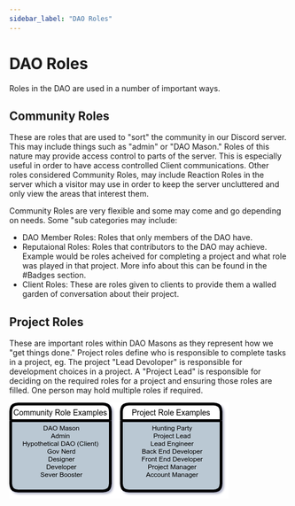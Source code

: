 ```yaml
---
sidebar_label: "DAO Roles"
---
```


# DAO Roles

Roles in the DAO are used in a number of important ways.

## Community Roles

These are roles that are used to "sort" the community in our Discord server. This may include things such as "admin" or "DAO Mason." Roles of this nature may provide access control to parts of the server. This is especially useful in order to have access controlled Client communications. Other roles considered Community Roles, may include Reaction Roles in the server which a visitor may use in order to keep the server uncluttered and only view the areas that interest them.

Community Roles are very flexible and some may come and go depending on needs. Some "sub categories may include:

- DAO Member Roles: Roles that only members of the DAO have.
- Reputaional Roles: Roles that contributors to the DAO may achieve. Example would be roles acheived for completing a project and what role was played in that project. More info about this can be found in the #Badges section.
- Client Roles: These are roles given to clients to provide them a walled garden of conversation about their project.

## Project Roles

These are important roles within DAO Masons as they represent how we "get things done." Project roles define who is responsible to complete tasks in a project, eg. The project "Lead Devoloper" is responsible for development choices in a project. A "Project Lead" is responsible for deciding on the required roles for a project and ensuring those roles are filled. One person may hold multiple roles if required.

![DAO Role Examples](../../static/img/DMroles.png#center)